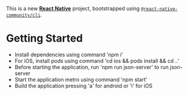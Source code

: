 This is a new [**React Native**](https://reactnative.dev) project, bootstrapped using [`@react-native-community/cli`](https://github.com/react-native-community/cli).

# Getting Started

- Install dependencies using command 'npm i'
- For iOS, install pods using command 'cd ios && pods install && cd ..'
- Before starting the application, run 'npm run json-server' to run json-server
- Start the application metro using command 'npm start'
- Build the application pressing 'a' for android or 'i' for iOS
